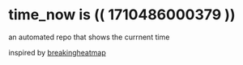 # time_now is (( 1710486000379 ))

an automated repo that shows the currnent time

inspired by [breakingheatmap](https://github.com/breakingheatmap/breakingheatmap)